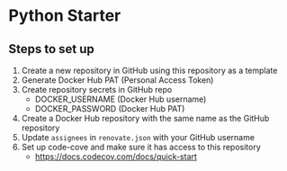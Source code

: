 # Python Starter

## Steps to set up
1. Create a new repository in GitHub using this repository as a template
2. Generate Docker Hub PAT (Personal Access Token)
3. Create repository secrets in GitHub repo
   - DOCKER_USERNAME (Docker Hub username)
   - DOCKER_PASSWORD (Docker Hub PAT)
4. Create a Docker Hub repository with the same name as the GitHub repository
5. Update `assignees` in `renovate.json` with your GitHub username
6. Set up code-cove and make sure it has access to this repository
   - https://docs.codecov.com/docs/quick-start
